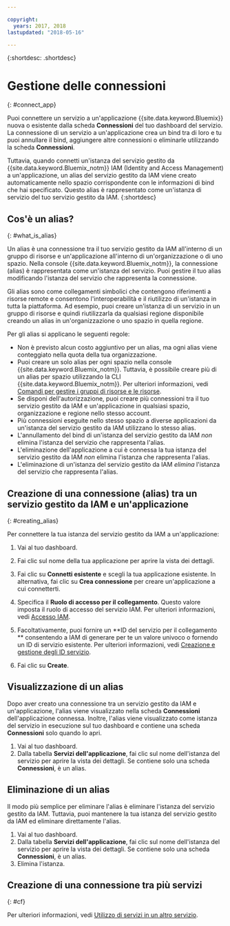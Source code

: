 ```yaml
---

copyright:
  years: 2017, 2018
lastupdated: "2018-05-16"

---
```


{:shortdesc: .shortdesc}

# Gestione delle connessioni
{: #connect_app}

Puoi connettere un servizio a un'applicazione {{site.data.keyword.Bluemix}} nuova o esistente dalla scheda **Connessioni** del tuo dashboard del servizio. La connessione di un servizio a un'applicazione crea un bind tra di loro e tu puoi annullare il bind, aggiungere altre connessioni o eliminarle utilizzando la scheda **Connessioni**.

Tuttavia, quando connetti un'istanza del servizio gestito da {{site.data.keyword.Bluemix_notm}} IAM (Identity and Access Management) a un'applicazione, un alias del servizio gestito da IAM viene creato automaticamente nello spazio corrispondente con le informazioni di bind che hai specificato. Questo alias è rappresentato come un'istanza di servizio del tuo servizio gestito da IAM.
{:shortdesc}

## Cos'è un alias?
{: #what_is_alias}

Un alias è una connessione tra il tuo servizio gestito da IAM all'interno di un gruppo di risorse e un'applicazione all'interno di un'organizzazione o di uno spazio. Nella console {{site.data.keyword.Bluemix_notm}}, la connessione (alias) è rappresentata come un'istanza del servizio. Puoi gestire il tuo alias modificando l'istanza del servizio che rappresenta la connessione.

Gli alias sono come collegamenti simbolici che contengono riferimenti a risorse remote e consentono l'interoperabilità e il riutilizzo di un'istanza in tutta la piattaforma. Ad esempio, puoi creare un'istanza di un servizio in un gruppo di risorse e quindi riutilizzarla da qualsiasi regione disponibile creando un alias in un'organizzazione o uno spazio in quella regione.

Per gli alias si applicano le seguenti regole:

* Non è previsto alcun costo aggiuntivo per un alias, ma ogni alias viene conteggiato nella quota della tua organizzazione.
* Puoi creare un solo alias per ogni spazio nella console {{site.data.keyword.Bluemix_notm}}. Tuttavia, è possibile creare più di un alias per spazio utilizzando la CLI {{site.data.keyword.Bluemix_notm}}. Per ulteriori informazioni, vedi [Comandi per gestire i gruppi di risorse e le risorse](/docs/cli/reference/bluemix_cli/bx_cli.html#commands-for-managing-resource-groups-and-resources).
* Se disponi dell'autorizzazione, puoi creare più connessioni tra il tuo servizio gestito da IAM e un'applicazione in qualsiasi spazio, organizzazione e regione nello stesso account.
* Più connessioni eseguite nello stesso spazio a diverse applicazioni da un'istanza del servizio gestito da IAM utilizzano lo stesso alias.
* L'annullamento del bind di un'istanza del servizio gestito da IAM *non* elimina l'istanza del servizio che rappresenta l'alias.
* L'eliminazione dell'applicazione a cui è connessa la tua istanza del servizio gestito da IAM *non* elimina l'istanza che rappresenta l'alias.
* L'eliminazione di un'istanza del servizio gestito da IAM *elimina* l'istanza del servizio che rappresenta l'alias.

## Creazione di una connessione (alias) tra un servizio gestito da IAM e un'applicazione
{: #creating_alias}

Per connettere la tua istanza del servizio gestito da IAM a un'applicazione:

1. Vai al tuo dashboard.

2. Fai clic sul nome della tua applicazione per aprire la vista dei dettagli.

3. Fai clic su **Connetti esistente** e scegli la tua applicazione esistente. In alternativa, fai clic su **Crea connessione** per creare un'applicazione a cui connetterti.

4. Specifica il **Ruolo di accesso per il collegamento**. Questo valore imposta il ruolo di accesso del servizio IAM. Per ulteriori informazioni, vedi [Accesso IAM](/docs/iam/users_roles.html#userroles).

5. Facoltativamente, puoi fornire un **ID del servizio per il collegamento ** consentendo a IAM di generare per te un valore univoco o fornendo un ID di servizio esistente. Per ulteriori informazioni, vedi [Creazione e gestione degli ID servizio](/docs/iam/serviceid.html#serviceids).

6. Fai clic su **Create**.

## Visualizzazione di un alias

Dopo aver creato una connessione tra un servizio gestito da IAM e un'applicazione, l'alias viene visualizzato nella scheda **Connessioni** dell'applicazione connessa. Inoltre, l'alias viene visualizzato come istanza del servizio in esecuzione sul tuo dashboard e contiene una scheda **Connessioni** solo quando lo apri.

1. Vai al tuo dashboard.
2. Dalla tabella **Servizi dell'applicazione**, fai clic sul nome dell'istanza del servizio per aprire la vista dei dettagli. Se contiene solo una scheda **Connessioni**, è un alias.

## Eliminazione di un alias

Il modo più semplice per eliminare l'alias è eliminare l'istanza del servizio gestito da IAM. Tuttavia, puoi mantenere la tua istanza del servizio gestito da IAM ed eliminare direttamente l'alias.

1. Vai al tuo dashboard.
2. Dalla tabella **Servizi dell'applicazione**, fai clic sul nome dell'istanza del servizio per aprire la vista dei dettagli. Se contiene solo una scheda **Connessioni**, è un alias.
3. Elimina l'istanza.

## Creazione di una connessione tra più servizi
{: #cf}

Per ulteriori informazioni, vedi [Utilizzo di servizi in un altro servizio](/docs/apps/reqnsi.html#add_service).
